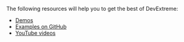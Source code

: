 The following resources will help you to get the best of DevExtreme:

- [Demos](https://js.devexpress.com/Demos)
- [Examples on GitHub](https://github.com/DevExpress/DevExtreme-examples)
- [YouTube videos](https://www.youtube.com/playlist?list=PL8h4jt35t1wjGvgflbHEH_e3b23AA30-z)